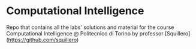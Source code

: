 # Computational Intelligence
Repo that contains all the labs' solutions and material for the course Computational Intelligence @ Politecnico di Torino by professor [Squillero] (https://github.com/squillero)
